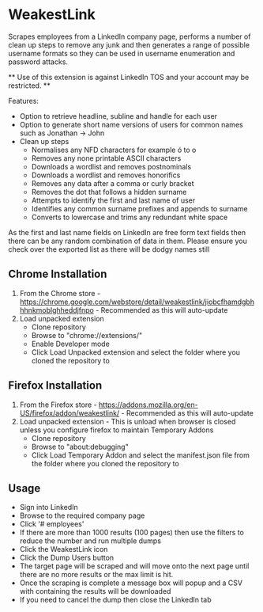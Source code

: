 # WeakestLink
Scrapes employees from a LinkedIn company page, performs a number of clean up steps to remove any junk and then generates a range of possible username formats so they can be used in username enumeration and password attacks.

** Use of this extension is against LinkedIn TOS and your account may be restricted. **

Features:
- Option to retrieve headline, subline and handle for each user
- Option to generate short name versions of users for common names such as Jonathan -> John
- Clean up steps
  * Normalises any NFD characters for example ó to o
  * Removes any none printable ASCII characters
  * Downloads a wordlist and removes postnominals
  * Downloads a wordlist and removes honorifics
  * Removes any data after a comma or curly bracket
  * Removes the dot that follows a hidden surname
  * Attempts to identify the first and last name of user
  * Identifies any common surname prefixes and appends to surname
  * Converts to lowercase and trims any redundant white space

As the first and last name fields on LinkedIn are free form text fields then there can be any random combination of data in them. Please ensure you check over the exported list as there will be dodgy names still

## Chrome Installation

1. From the Chrome store - https://chrome.google.com/webstore/detail/weakestlink/jiobcfhamdgbhhhnkmoblghheddjfnpo  - Recommended as this will auto-update
2. Load unpacked extension
    * Clone repository
    * Browse to "chrome://extensions/"
    * Enable Developer mode
    * Click Load Unpacked extension and select the folder where you cloned the repository to

## Firefox Installation

1. From the Firefox store - https://addons.mozilla.org/en-US/firefox/addon/weakestlink/ - Recommended as this will auto-update
2. Load unpacked extension - This is unload when browser is closed unless you configure firefox to maintain Temporary Addons
    * Clone repository
    * Browse to "about:debugging"
    * Click Load Temporary Addon and select the manifest.json file from the folder where you cloned the repository to

## Usage

* Sign into LinkedIn
* Browse to the required company page
* Click '# employees'
* If there are more than 1000 results (100 pages) then use the filters to reduce the number and run multiple dumps
* Click the WeakestLink icon
* Click the Dump Users button
* The target page will be scraped and will move onto the next page until there are no more results or the max limit is hit.
* Once the scraping is complete a message box will popup and a CSV with containing the results will be downloaded
* If you need to cancel the dump then close the LinkedIn tab
